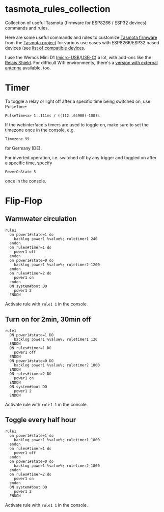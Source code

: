 # tasmota_rules_collection
Collection of useful Tasmota (firmware for ESP8266 / ESP32 devices) commands and rules.

Here are some useful commands and rules to customize [Tasmota firmware](https://tasmota.github.io/) from the [Tasmota project](https://tasmota.app/) for various use cases with ESP8266/ESP32 based devices (see [list of compatible devices](https://templates.blakadder.com/).

I use the Wemos Mini D1 ([micro-USB](https://www.berrybase.de/d1-mini-esp8266-entwicklungsboard?c=306)/[USB-C](https://www.berrybase.de/d1-mini-esp8266-entwicklungsboard-usb-c?c=306)) a lot, with add-ons like the [Relais Shield](https://www.berrybase.de/relais-shield-fuer-d1-mini?c=306). For difficult Wifi environments, there's a [version with external antenna](https://www.berrybase.de/d1-mini-pro-esp8266-entwicklungsboard-mit-u.fl-anschluss-set-mit-antenne?c=306) available, too.

Timer
=====
To toggle a relay or light off after a specific time being switched on, use PulseTime:
```
PulseTime<x> 1..111ms / ((112..64900)-100)s
```
If the webinterface's timers are used to toggle on, make sure to set the timezone once in the console, e.g. 
```
Timezone 99
```
for Germany (DE).

For inverted operation, i.e. switched off by any trigger and toggled on after a specific time, specify
```
PowerOnState 5
```
once in the console.


Flip-Flop
=========
Warmwater circulation
---------------------

```
rule1
  on power1#state=1 do 
    backlog power1 %value%; ruletimer1 240 
  endon 
  on rules#timer=1 do 
    power1 off
  endon 
  on power1#state=0 do 
    backlog power1 %value%; ruletimer2 1200 
  endon 
  on rules#timer=2 do 
    power1 on
  endon
  ON system#boot DO
    power1 2
  ENDON
```
Activate rule with ```rule1 1``` in the console.

Turn on for 2min, 30min off
---------------------------
```
rule1
  ON power1#state=1 DO
    backlog power1 %value%; ruletimer1 120
  ENDON
  ON rules#timer=1 DO
    power1 off
  ENDON
  ON power1#state=0 DO
    backlog power1 %value%; ruletimer2 1800
  ENDON
  ON rules#timer=2 DO
    power1 on
  ENDON
  ON system#boot DO
    power1 2
  ENDON
```
Activate rule with ```rule1 1``` in the console.

Toggle every half hour
----------------------
```
rule1
  on power1#state=1 do
    backlog power1 %value%; ruletimer1 1800
  endon
  on rules#timer=1 do
    power1 off
  endon
  on power1#state=0 do
    backlog power1 %value%; ruletimer2 1800
  endon
  on rules#timer=2 do
    power1 on
  endon
  ON system#boot DO
    power1 2
  ENDON
  ```
Activate rule with ```rule1 1``` in the console.
